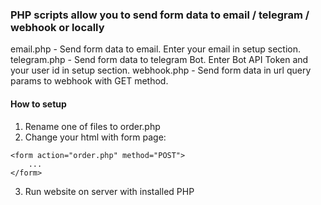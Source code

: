 ### PHP scripts allow you to send form data to email / telegram / webhook or locally

email.php - Send form data to email. Enter your email in setup section.
telegram.php - Send form data to telegram Bot. Enter Bot API Token and your user id in setup section.
webhook.php - Send form data in url query params to webhook with GET method.

#### How to setup

1. Rename one of files to order.php
2. Change your html with form page:

```
<form action="order.php" method="POST">
    ...
</form>
```

3. Run website on server with installed PHP
